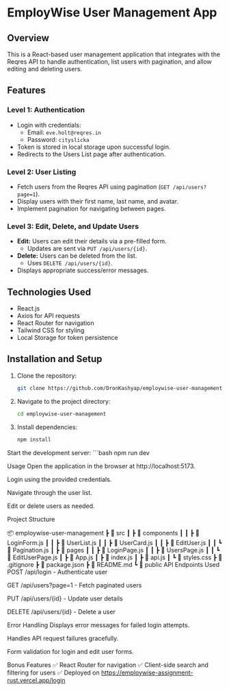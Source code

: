 # EmployWise User Management App

## Overview
This is a React-based user management application that integrates with the Reqres API to handle authentication, list users with pagination, and allow editing and deleting users.

## Features
### Level 1: Authentication
- Login with credentials:
  - Email: `eve.holt@reqres.in`
  - Password: `cityslicka`
- Token is stored in local storage upon successful login.
- Redirects to the Users List page after authentication.

### Level 2: User Listing
- Fetch users from the Reqres API using pagination (`GET /api/users?page=1`).
- Display users with their first name, last name, and avatar.
- Implement pagination for navigating between pages.

### Level 3: Edit, Delete, and Update Users
- **Edit:** Users can edit their details via a pre-filled form.
  - Updates are sent via `PUT /api/users/{id}`.
- **Delete:** Users can be deleted from the list.
  - Uses `DELETE /api/users/{id}`.
- Displays appropriate success/error messages.

## Technologies Used
- React.js
- Axios for API requests
- React Router for navigation
- Tailwind CSS for styling
- Local Storage for token persistence

## Installation and Setup
1. Clone the repository:
   ```bash
   git clone https://github.com/DronKashyap/employwise-user-management.git
2. Navigate to the project directory:
    ```bash
    cd employwise-user-management
3. Install dependencies:
    ```bash
    npm install
Start the development server:
    ```bash
    npm run dev

Usage
Open the application in the browser at http://localhost:5173.

Login using the provided credentials.

Navigate through the user list.

Edit or delete users as needed.

Project Structure

📦 employwise-user-management
 ┣ 📂 src
 ┃ ┣ 📂 components
 ┃ ┃ ┣ 📜 LoginForm.js
 ┃ ┃ ┣ 📜 UserList.js
 ┃ ┃ ┣ 📜 UserCard.js
 ┃ ┃ ┣ 📜 EditUser.js
 ┃ ┃ ┗ 📜 Pagination.js
 ┃ ┣ 📂 pages
 ┃ ┃ ┣ 📜 LoginPage.js
 ┃ ┃ ┣ 📜 UsersPage.js
 ┃ ┃ ┗ 📜 EditUserPage.js
 ┃ ┣ 📜 App.js
 ┃ ┣ 📜 index.js
 ┃ ┣ 📜 api.js
 ┃ ┗ 📜 styles.css
 ┣ 📜 .gitignore
 ┣ 📜 package.json
 ┣ 📜 README.md
 ┗ 📜 public
API Endpoints Used
POST /api/login - Authenticate user

GET /api/users?page=1 - Fetch paginated users

PUT /api/users/{id} - Update user details

DELETE /api/users/{id} - Delete a user

Error Handling
Displays error messages for failed login attempts.

Handles API request failures gracefully.

Form validation for login and edit user forms.

Bonus Features
✅ React Router for navigation
✅ Client-side search and filtering for users
✅ Deployed on https://employwise-assignment-rust.vercel.app/login